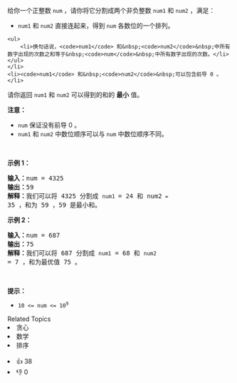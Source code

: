 <p>给你一个正整数&nbsp;<code>num</code>&nbsp;，请你将它分割成两个非负整数&nbsp;<code>num1</code> 和&nbsp;<code>num2</code>&nbsp;，满足：</p>

<ul> 
 <li><code>num1</code> 和&nbsp;<code>num2</code>&nbsp;直接连起来，得到&nbsp;<code>num</code>&nbsp;各数位的一个排列。 </li>
</ul>

    <ul>
    	<li>换句话说，<code>num1</code> 和&nbsp;<code>num2</code>&nbsp;中所有数字出现的次数之和等于&nbsp;<code>num</code>&nbsp;中所有数字出现的次数。</li>
    </ul>
    </li>
    <li><code>num1</code> 和&nbsp;<code>num2</code>&nbsp;可以包含前导 0 。</li>

<p>请你返回&nbsp;<code>num1</code> 和 <code>num2</code>&nbsp;可以得到的和的 <strong>最小</strong> 值。</p>

<p><strong>注意：</strong></p>

<ul> 
 <li><code>num</code>&nbsp;保证没有前导 0 。</li> 
 <li><code>num1</code> 和&nbsp;<code>num2</code>&nbsp;中数位顺序可以与&nbsp;<code>num</code>&nbsp;中数位顺序不同。</li> 
</ul>

<p>&nbsp;</p>

<p><strong>示例 1：</strong></p>

<pre>
<b>输入：</b>num = 4325
<b>输出：</b>59
<b>解释：</b>我们可以将 4325 分割成 <span><code>num1 </code></span>= 24 和 num2<span><code> = </code></span>35 ，和为 59 ，59 是最小和。
</pre>

<p><strong>示例 2：</strong></p>

<pre>
<b>输入：</b>num = 687
<b>输出：</b>75
<b>解释：</b>我们可以将 687 分割成 <span><code>num1</code></span> = 68 和 <span><code>num2 </code></span>= 7 ，和为最优值 75 。
</pre>

<p>&nbsp;</p>

<p><strong>提示：</strong></p>

<ul> 
 <li><code>10 &lt;= num &lt;= 10<sup>9</sup></code></li> 
</ul>

<div><div>Related Topics</div><div><li>贪心</li><li>数学</li><li>排序</li></div></div><br><div><li>👍 38</li><li>👎 0</li></div>
